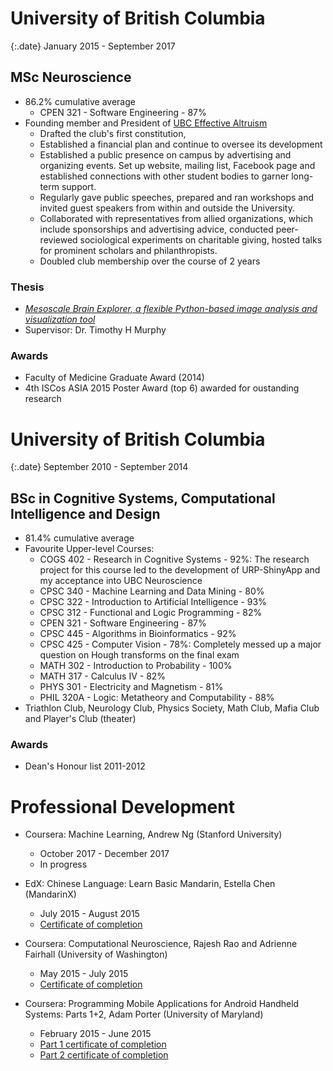 # University of British Columbia

{:.date}
January 2015 - September 2017

## MSc Neuroscience

- 86.2% cumulative average
    - CPEN 321 - Software Engineering - 87%
- Founding member and President of <a href="http://eaubc.org" target="_blank">UBC Effective Altruism</a>
    - Drafted the club's first constitution, 
    - Established a financial plan and continue to oversee its development
    - Established a public presence on campus by advertising and organizing events. Set up website, mailing list, Facebook page and established connections with other student bodies to garner long-term support. 
    - Regularly gave public speeches, prepared and ran workshops and invited guest speakers from within and outside the University.
    - Collaborated with representatives from allied organizations, which include sponsorships and advertising advice, conducted peer-reviewed sociological experiments on charitable giving, hosted talks for prominent scholars and philanthropists.
    - Doubled club membership over the course of 2 years

### Thesis

- <a href="https://open.library.ubc.ca/cIRcle/collections/ubctheses/24/items/1.0354398" target="_blank">_Mesoscale Brain Explorer, a flexible Python-based image analysis and visualization tool_</a>
- Supervisor: Dr. Timothy H Murphy

### Awards

- Faculty of Medicine Graduate Award (2014)
- 4th ISCos ASIA 2015 Poster Award (top 6) awarded for oustanding research


# University of British Columbia

{:.date}
September 2010 - September 2014

## BSc in Cognitive Systems, Computational Intelligence and Design

- 81.4% cumulative average
- Favourite Upper-level Courses:
    - COGS 402 - Research in Cognitive Systems - 92%: The research project for this course led to the development of URP-ShinyApp and my acceptance into UBC Neuroscience
    - CPSC 340 - Machine Learning and Data Mining - 80%
    - CPSC 322 - Introduction to Artificial Intelligence - 93%
    - CPSC 312 - Functional and Logic Programming - 82%
    - CPEN 321 - Software Engineering - 87%
    - CPSC 445 - Algorithms in Bioinformatics - 92%
    - CPSC 425 - Computer Vision - 78%: Completely messed up a major question on Hough transforms on the final exam
    - MATH 302 - Introduction to Probability - 100%
    - MATH 317 - Calculus IV - 82%
    - PHYS 301 - Electricity and Magnetism - 81%
    - PHIL 320A - Logic: Metatheory and Computability - 88%
- Triathlon Club, Neurology Club, Physics Society, Math Club, Mafia Club and Player's Club (theater) 


### Awards

- Dean's Honour list 2011-2012

# Professional Development

- Coursera: Machine Learning, Andrew Ng (Stanford University)
    - October 2017 - December 2017
    - In progress

- EdX: Chinese Language: Learn Basic Mandarin, Estella Chen (MandarinX)
    - July 2015 - August 2015
    - <a href="https://s3.amazonaws.com/verify.edx.org/downloads/50cc819bff2c489882aa51b41998264a/Certificate.pdf?lipi=urn%3Ali%3Apage%3Ad_flagship3_profile_view_base%3BEkp3JgT4TgGZfwpYpZ7DSg%3D%3D" target="_blank">Certificate of completion</a>

- Coursera: Computational Neuroscience, Rajesh Rao and Adrienne Fairhall (University of Washington)
    - May 2015 - July 2015
    - <a href="https://www.coursera.org/account/accomplishments/certificate/Y84C9DTPB8" target="_blank">Certificate of completion</a>

- Coursera: Programming Mobile Applications for Android Handheld Systems: Parts 1+2, Adam Porter (University of Maryland)
    - February 2015 - June 2015 
    - <a href="https://www.coursera.org/account/accomplishments/certificate/DUSG3MDKNW?lipi=urn%3Ali%3Apage%3Ad_flagship3_profile_view_base%3BEkp3JgT4TgGZfwpYpZ7DSg%3D%3D" target="_blank">Part 1 certificate of completion</a> <br /> 
    - <a href="https://www.coursera.org/account/accomplishments/certificate/EB84N7JZXA?lipi=urn%3Ali%3Apage%3Ad_flagship3_profile_view_base%3BEkp3JgT4TgGZfwpYpZ7DSg%3D%3D" target="_blank">Part 2 certificate of completion</a>